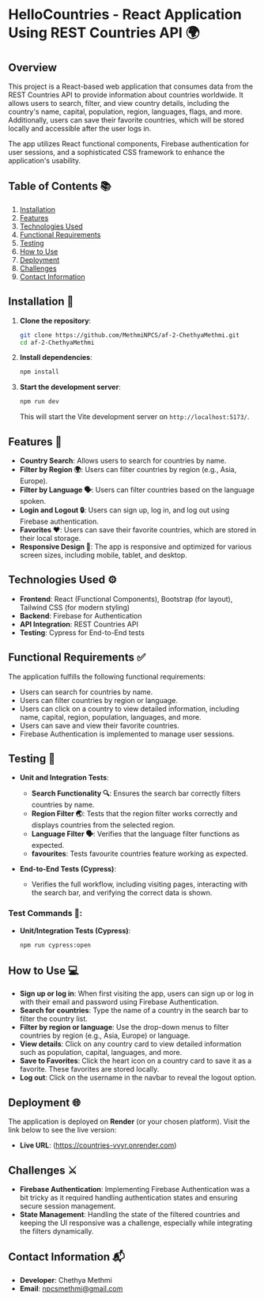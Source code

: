 # **HelloCountries - React Application Using REST Countries API 🌍**

## **Overview**
This project is a React-based web application that consumes data from the REST Countries API to provide information about countries worldwide. It allows users to search, filter, and view country details, including the country's name, capital, population, region, languages, flags, and more. Additionally, users can save their favorite countries, which will be stored locally and accessible after the user logs in.

The app utilizes React functional components, Firebase authentication for user sessions, and a sophisticated CSS framework to enhance the application's usability.

## **Table of Contents 📚**
1. [Installation](#installation)
2. [Features](#features)
3. [Technologies Used](#technologies-used)
4. [Functional Requirements](#functional-requirements)
5. [Testing](#testing)
6. [How to Use](#how-to-use)
7. [Deployment](#deployment)
8. [Challenges](#challenges)
9. [Contact Information](#contact-information)

## **Installation 🔧**

1. **Clone the repository**:
    ```bash
    git clone https://github.com/MethmiNPCS/af-2-ChethyaMethmi.git
    cd af-2-ChethyaMethmi
    ```

2. **Install dependencies**:
    ```bash
    npm install
    ```

3. **Start the development server**:
    ```bash
    npm run dev
    ```
    This will start the Vite development server on `http://localhost:5173/`.

## **Features 🚀**
- **Country Search**: Allows users to search for countries by name.
- **Filter by Region 🌍**: Users can filter countries by region (e.g., Asia, Europe).
- **Filter by Language 🗣️**: Users can filter countries based on the language spoken.
- **Login and Logout 🔒**: Users can sign up, log in, and log out using Firebase authentication.
- **Favorites ❤️**: Users can save their favorite countries, which are stored in their local storage.
- **Responsive Design 📱**: The app is responsive and optimized for various screen sizes, including mobile, tablet, and desktop.

## **Technologies Used ⚙️**
- **Frontend**: React (Functional Components), Bootstrap (for layout), Tailwind CSS (for modern styling)
- **Backend**: Firebase for Authentication
- **API Integration**: REST Countries API
- **Testing**: Cypress for End-to-End tests

## **Functional Requirements ✅**
The application fulfills the following functional requirements:
- Users can search for countries by name.
- Users can filter countries by region or language.
- Users can click on a country to view detailed information, including name, capital, region, population, languages, and more.
- Users can save and view their favorite countries.
- Firebase Authentication is implemented to manage user sessions.

## **Testing 🧪**
- **Unit and Integration Tests**: 
    - **Search Functionality 🔍**: Ensures the search bar correctly filters countries by name.
    - **Region Filter 🌏**: Tests that the region filter works correctly and displays countries from the selected region.
    - **Language Filter 🗣️**: Verifies that the language filter functions as expected.
    - **favourites**: Tests favourite countries feature working as expected.
  
- **End-to-End Tests (Cypress)**:
    - Verifies the full workflow, including visiting pages, interacting with the search bar, and verifying the correct data is shown.

### **Test Commands 📝**:
- **Unit/Integration Tests (Cypress)**:
    ```bash
    npm run cypress:open
    ```

## **How to Use 💻**
- **Sign up or log in**: When first visiting the app, users can sign up or log in with their email and password using Firebase Authentication.
- **Search for countries**: Type the name of a country in the search bar to filter the country list.
- **Filter by region or language**: Use the drop-down menus to filter countries by region (e.g., Asia, Europe) or language.
- **View details**: Click on any country card to view detailed information such as population, capital, languages, and more.
- **Save to Favorites**: Click the heart icon on a country card to save it as a favorite. These favorites are stored locally.
- **Log out**: Click on the username in the navbar to reveal the logout option.

## **Deployment 🌐**
The application is deployed on **Render** (or your chosen platform). Visit the link below to see the live version:
- **Live URL**: (https://countries-vvyr.onrender.com)

## **Challenges ⚔️**
- **Firebase Authentication**: Implementing Firebase Authentication was a bit tricky as it required handling authentication states and ensuring secure session management.
- **State Management**: Handling the state of the filtered countries and keeping the UI responsive was a challenge, especially while integrating the filters dynamically.

## **Contact Information 📬**
- **Developer**: Chethya Methmi
- **Email**: npcsmethmi@gmail.com